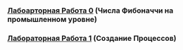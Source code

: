 ### [Лабоарторная Работа 0](https://github.com/nrashchynski/new-repo) (Числа Фибоначчи на промышленном уровне)
### [Лабораторная Работа 1](https://github.com/nrashchynski/OSLab1) (Создание Процессов)
